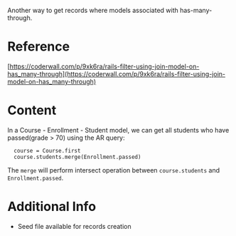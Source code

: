 
Another way to get records where models associated with has-many-through.

# Reference

[https://coderwall.com/p/9xk6ra/rails-filter-using-join-model-on-has_many-through](https://coderwall.com/p/9xk6ra/rails-filter-using-join-model-on-has_many-through)

# Content

In a Course - Enrollment - Student model, we can get all students who have passed(grade > 70) using the AR query:

```
  course = Course.first
  course.students.merge(Enrollment.passed)
```

The `merge` will perform intersect operation between `course.students` and `Enrollment.passed`.

# Additional Info

- Seed file available for records creation
